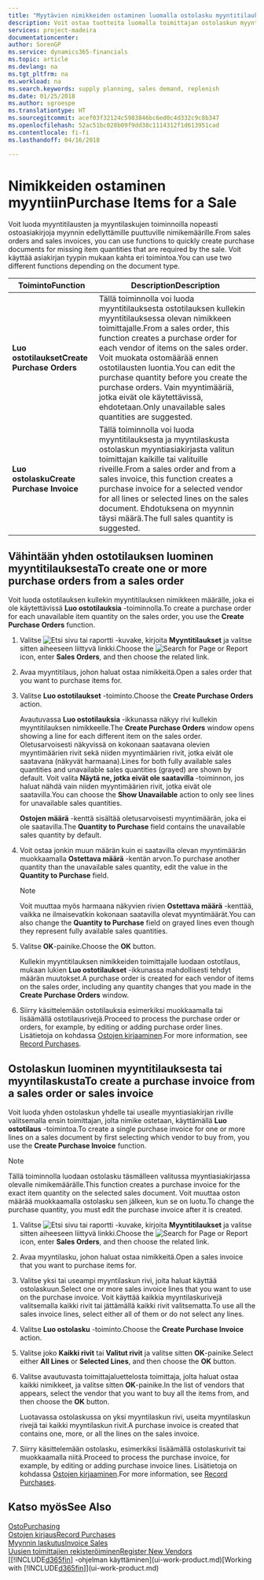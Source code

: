 ```yaml
---
title: "Myytävien nimikkeiden ostaminen luomalla ostolasku myyntitilauksesta | Microsoft Docs"
description: Voit ostaa tuotteita luomalla toimittajan ostolaskun myyntilaskusta.
services: project-madeira
documentationcenter: 
author: SorenGP
ms.service: dynamics365-financials
ms.topic: article
ms.devlang: na
ms.tgt_pltfrm: na
ms.workload: na
ms.search.keywords: supply planning, sales demand, replenish
ms.date: 01/25/2018
ms.author: sgroespe
ms.translationtype: HT
ms.sourcegitcommit: acef03f32124c5983846bc6ed0c4d332c9c8b347
ms.openlocfilehash: 52ac51bc028b09f9dd38c1114312f1d613951cad
ms.contentlocale: fi-fi
ms.lasthandoff: 04/16/2018

---
```

# <a name="purchase-items-for-a-sale"></a><span data-ttu-id="b82ea-103">Nimikkeiden ostaminen myyntiin</span><span class="sxs-lookup"><span data-stu-id="b82ea-103">Purchase Items for a Sale</span></span>
<span data-ttu-id="b82ea-104">Voit luoda myyntitilausten ja myyntilaskujen toiminnoilla nopeasti ostoasiakirjoja myynnin edellyttämille puuttuville nimikemäärille.</span><span class="sxs-lookup"><span data-stu-id="b82ea-104">From sales orders and sales invoices, you can use functions to quickly create purchase documents for missing item quantities that are required by the sale.</span></span> <span data-ttu-id="b82ea-105">Voit käyttää asiakirjan tyypin mukaan kahta eri toimintoa.</span><span class="sxs-lookup"><span data-stu-id="b82ea-105">You can use two different functions depending on the document type.</span></span>

|<span data-ttu-id="b82ea-106">Toiminto</span><span class="sxs-lookup"><span data-stu-id="b82ea-106">Function</span></span>|<span data-ttu-id="b82ea-107">Description</span><span class="sxs-lookup"><span data-stu-id="b82ea-107">Description</span></span>|
|--------|-----------|
|<span data-ttu-id="b82ea-108">**Luo ostotilaukset**</span><span class="sxs-lookup"><span data-stu-id="b82ea-108">**Create Purchase Orders**</span></span>|<span data-ttu-id="b82ea-109">Tällä toiminnolla voi luoda myyntitilauksesta ostotilauksen kullekin myyntitilauksessa olevan nimikkeen toimittajalle.</span><span class="sxs-lookup"><span data-stu-id="b82ea-109">From a sales order, this function creates a purchase order for each vendor of items on the sales order.</span></span> <span data-ttu-id="b82ea-110">Voit muokata ostomäärää ennen ostotilausten luontia.</span><span class="sxs-lookup"><span data-stu-id="b82ea-110">You can edit the purchase quantity before you create the purchase orders.</span></span> <span data-ttu-id="b82ea-111">Vain myyntimääriä, jotka eivät ole käytettävissä, ehdotetaan.</span><span class="sxs-lookup"><span data-stu-id="b82ea-111">Only unavailable sales quantities are suggested.</span></span>
|<span data-ttu-id="b82ea-112">**Luo ostolasku**</span><span class="sxs-lookup"><span data-stu-id="b82ea-112">**Create Purchase Invoice**</span></span>|<span data-ttu-id="b82ea-113">Tällä toiminnolla voi luoda myyntitilauksesta ja myyntilaskusta ostolaskun myyntiasiakirjasta valitun toimittajan kaikille tai valituille riveille.</span><span class="sxs-lookup"><span data-stu-id="b82ea-113">From a sales order and from a sales invoice, this function creates a purchase invoice for a selected vendor for all lines or selected lines on the sales document.</span></span> <span data-ttu-id="b82ea-114">Ehdotuksena on myynnin täysi määrä.</span><span class="sxs-lookup"><span data-stu-id="b82ea-114">The full sales quantity is suggested.</span></span>|

## <a name="to-create-one-or-more-purchase-orders-from-a-sales-order"></a><span data-ttu-id="b82ea-115">Vähintään yhden ostotilauksen luominen myyntitilauksesta</span><span class="sxs-lookup"><span data-stu-id="b82ea-115">To create one or more purchase orders from a sales order</span></span>
<span data-ttu-id="b82ea-116">Voit luoda ostotilauksen kullekin myyntitilauksen nimikkeen määrälle, joka ei ole käytettävissä **Luo ostotilauksia** -toiminnolla.</span><span class="sxs-lookup"><span data-stu-id="b82ea-116">To create a purchase order for each unavailable item quantity on the sales order, you use the **Create Purchase Orders** function.</span></span>

1. <span data-ttu-id="b82ea-117">Valitse ![Etsi sivu tai raportti](media/ui-search/search_small.png "Etsi sivu tai raportti -kuvake") -kuvake, kirjoita **Myyntitilaukset** ja valitse sitten aiheeseen liittyvä linkki.</span><span class="sxs-lookup"><span data-stu-id="b82ea-117">Choose the ![Search for Page or Report](media/ui-search/search_small.png "Search for Page or Report icon") icon, enter **Sales Orders**, and then choose the related link.</span></span>
2. <span data-ttu-id="b82ea-118">Avaa myyntitilaus, johon haluat ostaa nimikkeitä.</span><span class="sxs-lookup"><span data-stu-id="b82ea-118">Open a sales order that you want to purchase items for.</span></span>
3. <span data-ttu-id="b82ea-119">Valitse **Luo ostotilaukset** -toiminto.</span><span class="sxs-lookup"><span data-stu-id="b82ea-119">Choose the **Create Purchase Orders** action.</span></span>

    <span data-ttu-id="b82ea-120">Avautuvassa **Luo ostotilauksia** -ikkunassa näkyy rivi kullekin myyntitilauksen nimikkeelle.</span><span class="sxs-lookup"><span data-stu-id="b82ea-120">The **Create Purchase Orders** window opens showing a line for each different item on the sales order.</span></span> <span data-ttu-id="b82ea-121">Oletusarvoisesti näkyvissä on kokonaan saatavana olevien myyntimäärien rivit sekä niiden myyntimäärien rivit, jotka eivät ole saatavana (näkyvät harmaana).</span><span class="sxs-lookup"><span data-stu-id="b82ea-121">Lines for both fully available sales quantities and unavailable sales quantities (grayed) are shown by default.</span></span> <span data-ttu-id="b82ea-122">Voit valita **Näytä ne, jotka eivät ole saatavilla** -toiminnon, jos haluat nähdä vain niiden myyntimäärien rivit, jotka eivät ole saatavilla.</span><span class="sxs-lookup"><span data-stu-id="b82ea-122">You can choose the **Show Unavailable** action to only see lines for unavailable sales quantities.</span></span>

    <span data-ttu-id="b82ea-123">**Ostojen määrä** -kenttä sisältää oletusarvoisesti myyntimäärän, joka ei ole saatavilla.</span><span class="sxs-lookup"><span data-stu-id="b82ea-123">The **Quantity to Purchase** field contains the unavailable sales quantity by default.</span></span>
4. <span data-ttu-id="b82ea-124">Voit ostaa jonkin muun määrän kuin ei saatavilla olevan myyntimäärän muokkaamalla **Ostettava määrä** -kentän arvon.</span><span class="sxs-lookup"><span data-stu-id="b82ea-124">To purchase another quantity than the unavailable sales quantity, edit the value in the **Quantity to Purchase** field.</span></span>

    > [!NOTE]  
   >   <span data-ttu-id="b82ea-125">Voit muuttaa myös harmaana näkyvien rivien **Ostettava määrä** -kenttää, vaikka ne ilmaisevatkin kokonaan saatavilla olevat myyntimäärät.</span><span class="sxs-lookup"><span data-stu-id="b82ea-125">You can also change the **Quantity to Purchase** field on grayed lines even though they represent fully available sales quantities.</span></span>
5. <span data-ttu-id="b82ea-126">Valitse **OK**-painike.</span><span class="sxs-lookup"><span data-stu-id="b82ea-126">Choose the **OK** button.</span></span>

    <span data-ttu-id="b82ea-127">Kullekin myyntitilauksen nimikkeiden toimittajalle luodaan ostotilaus, mukaan lukien **Luo ostotilaukset** -ikkunassa mahdollisesti tehdyt määrän muutokset.</span><span class="sxs-lookup"><span data-stu-id="b82ea-127">A purchase order is created for each vendor of items on the sales order, including any quantity changes that you made in the **Create Purchase Orders** window.</span></span>
6. <span data-ttu-id="b82ea-128">Siirry käsittelemään ostotilauksia esimerkiksi muokkaamalla tai lisäämällä ostotilausrivejä.</span><span class="sxs-lookup"><span data-stu-id="b82ea-128">Proceed to process the purchase order or orders, for example, by editing or adding purchase order lines.</span></span> <span data-ttu-id="b82ea-129">Lisätietoja on kohdassa [Ostojen kirjaaminen](purchasing-how-record-purchases.md).</span><span class="sxs-lookup"><span data-stu-id="b82ea-129">For more information, see [Record Purchases](purchasing-how-record-purchases.md).</span></span>


## <a name="to-create-a-purchase-invoice-from-a-sales-order-or-sales-invoice"></a><span data-ttu-id="b82ea-130">Ostolaskun luominen myyntitilauksesta tai myyntilaskusta</span><span class="sxs-lookup"><span data-stu-id="b82ea-130">To create a purchase invoice from a sales order or sales invoice</span></span>
<span data-ttu-id="b82ea-131">Voit luoda yhden ostolaskun yhdelle tai usealle myyntiasiakirjan riville valitsemalla ensin toimittajan, jolta nimike ostetaan, käyttämällä **Luo ostotilaus** -toimintoa.</span><span class="sxs-lookup"><span data-stu-id="b82ea-131">To create a single purchase invoice for one or more lines on a sales document by first selecting which vendor to buy from, you use the **Create Purchase Invoice** function.</span></span>

> [!NOTE]  
>   <span data-ttu-id="b82ea-132">Tällä toiminnolla luodaan ostolasku täsmälleen valitussa myyntiasiakirjassa olevalle nimikemäärälle.</span><span class="sxs-lookup"><span data-stu-id="b82ea-132">This function creates a purchase invoice for the exact item quantity on the selected sales document.</span></span> <span data-ttu-id="b82ea-133">Voit muuttaa oston määrää muokkaamalla ostolasku sen jälkeen, kun se on luotu.</span><span class="sxs-lookup"><span data-stu-id="b82ea-133">To change the purchase quantity, you must edit the purchase invoice after it is created.</span></span>  

1. <span data-ttu-id="b82ea-134">Valitse ![Etsi sivu tai raportti](media/ui-search/search_small.png "Etsi sivu tai raportti -kuvake") -kuvake, kirjoita **Myyntitilaukset** ja valitse sitten aiheeseen liittyvä linkki.</span><span class="sxs-lookup"><span data-stu-id="b82ea-134">Choose the ![Search for Page or Report](media/ui-search/search_small.png "Search for Page or Report icon") icon, enter **Sales Orders**, and then choose the related link.</span></span>
2. <span data-ttu-id="b82ea-135">Avaa myyntilasku, johon haluat ostaa nimikkeitä.</span><span class="sxs-lookup"><span data-stu-id="b82ea-135">Open a sales invoice that you want to purchase items for.</span></span>
3. <span data-ttu-id="b82ea-136">Valitse yksi tai useampi myyntilaskun rivi, joita haluat käyttää ostolaskuun.</span><span class="sxs-lookup"><span data-stu-id="b82ea-136">Select one or more sales invoice lines that you want to use on the purchase invoice.</span></span> <span data-ttu-id="b82ea-137">Voit käyttää kaikkia myyntilaskurivejä valitsemalla kaikki rivit tai jättämällä kaikki rivit valitsematta.</span><span class="sxs-lookup"><span data-stu-id="b82ea-137">To use all the sales invoice lines, select either all of them or do not select any lines.</span></span>
4. <span data-ttu-id="b82ea-138">Valitse **Luo ostolasku** -toiminto.</span><span class="sxs-lookup"><span data-stu-id="b82ea-138">Choose the **Create Purchase Invoice** action.</span></span>
5. <span data-ttu-id="b82ea-139">Valitse joko **Kaikki rivit** tai **Valitut rivit** ja valitse sitten **OK**-painike.</span><span class="sxs-lookup"><span data-stu-id="b82ea-139">Select either **All Lines** or **Selected Lines**, and then choose the **OK** button.</span></span>  
6. <span data-ttu-id="b82ea-140">Valitse avautuvasta toimittajaluettelosta toimittaja, jolta haluat ostaa kaikki nimikkeet, ja valitse sitten **OK**-painike.</span><span class="sxs-lookup"><span data-stu-id="b82ea-140">In the list of vendors that appears, select the vendor that you want to buy all the items from, and then choose the **OK** button.</span></span>

    <span data-ttu-id="b82ea-141">Luotavassa ostolaskussa on yksi myyntilaskun rivi, useita myyntilaskun rivejä tai kaikki myyntilaskun rivit.</span><span class="sxs-lookup"><span data-stu-id="b82ea-141">A purchase invoice is created that contains one, more, or all the lines on the sales invoice.</span></span>
7. <span data-ttu-id="b82ea-142">Siirry käsittelemään ostolasku, esimerkiksi lisäämällä ostolaskurivit tai muokkaamalla niitä.</span><span class="sxs-lookup"><span data-stu-id="b82ea-142">Proceed to process the purchase invoice, for example, by editing or adding purchase invoice lines.</span></span> <span data-ttu-id="b82ea-143">Lisätietoja on kohdassa [Ostojen kirjaaminen](purchasing-how-record-purchases.md).</span><span class="sxs-lookup"><span data-stu-id="b82ea-143">For more information, see [Record Purchases](purchasing-how-record-purchases.md).</span></span>

## <a name="see-also"></a><span data-ttu-id="b82ea-144">Katso myös</span><span class="sxs-lookup"><span data-stu-id="b82ea-144">See Also</span></span>
[<span data-ttu-id="b82ea-145">Osto</span><span class="sxs-lookup"><span data-stu-id="b82ea-145">Purchasing</span></span>](purchasing-manage-purchasing.md)  
[<span data-ttu-id="b82ea-146">Ostojen kirjaus</span><span class="sxs-lookup"><span data-stu-id="b82ea-146">Record Purchases</span></span>](purchasing-how-record-purchases.md)  
[<span data-ttu-id="b82ea-147">Myynnin laskutus</span><span class="sxs-lookup"><span data-stu-id="b82ea-147">Invoice Sales</span></span>](sales-how-invoice-sales.md)  
[<span data-ttu-id="b82ea-148">Uusien toimittajien rekisteröiminen</span><span class="sxs-lookup"><span data-stu-id="b82ea-148">Register New Vendors</span></span>](purchasing-how-register-new-vendors.md)  
<span data-ttu-id="b82ea-149">[[!INCLUDE[d365fin](includes/d365fin_md.md)] -ohjelman käyttäminen](ui-work-product.md)</span><span class="sxs-lookup"><span data-stu-id="b82ea-149">[Working with [!INCLUDE[d365fin](includes/d365fin_md.md)]](ui-work-product.md)</span></span>

